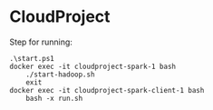 # CloudProject

Step for running:
```
.\start.ps1
docker exec -it cloudproject-spark-1 bash
    ./start-hadoop.sh
    exit
docker exec -it cloudproject-spark-client-1 bash
    bash -x run.sh
```